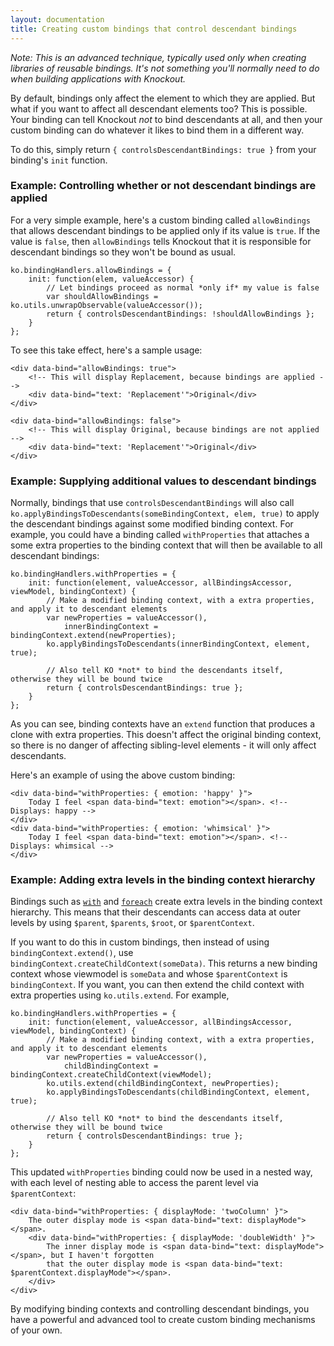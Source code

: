 ```yaml
---
layout: documentation
title: Creating custom bindings that control descendant bindings
---
```


*Note: This is an advanced technique, typically used only when creating libraries of reusable bindings. It's not something you'll normally need to do when building applications with Knockout.*

By default, bindings only affect the element to which they are applied. But what if you want to affect all descendant elements too? This is possible. Your binding can tell Knockout *not* to bind descendants at all, and then your custom binding can do whatever it likes to bind them in a different way.

To do this, simply return `{ controlsDescendantBindings: true }` from your binding's `init` function.

### Example: Controlling whether or not descendant bindings are applied

For a very simple example, here's a custom binding called `allowBindings` that allows descendant bindings to be applied only if its value is `true`. If the value is `false`, then `allowBindings` tells Knockout that it is responsible for descendant bindings so they won't be bound as usual.

    ko.bindingHandlers.allowBindings = {
        init: function(elem, valueAccessor) {
            // Let bindings proceed as normal *only if* my value is false
            var shouldAllowBindings = ko.utils.unwrapObservable(valueAccessor());
            return { controlsDescendantBindings: !shouldAllowBindings };
        }
    };

To see this take effect, here's a sample usage:

    <div data-bind="allowBindings: true">
        <!-- This will display Replacement, because bindings are applied -->
        <div data-bind="text: 'Replacement'">Original</div>
    </div>

    <div data-bind="allowBindings: false">
        <!-- This will display Original, because bindings are not applied -->
        <div data-bind="text: 'Replacement'">Original</div>
    </div>

### Example: Supplying additional values to descendant bindings

Normally, bindings that use `controlsDescendantBindings` will also call `ko.applyBindingsToDescendants(someBindingContext, elem, true)` to apply the descendant bindings against some modified binding context. For example, you could have a binding called `withProperties` that attaches a some extra properties to the binding context that will then be available to all descendant bindings:

    ko.bindingHandlers.withProperties = {
        init: function(element, valueAccessor, allBindingsAccessor, viewModel, bindingContext) {
            // Make a modified binding context, with a extra properties, and apply it to descendant elements
            var newProperties = valueAccessor(),
                innerBindingContext = bindingContext.extend(newProperties);
            ko.applyBindingsToDescendants(innerBindingContext, element, true);

            // Also tell KO *not* to bind the descendants itself, otherwise they will be bound twice
            return { controlsDescendantBindings: true };
        }
    };

As you can see, binding contexts have an `extend` function that produces a clone with extra properties. This doesn't affect the original binding context, so there is no danger of affecting sibling-level elements - it will only affect descendants.

Here's an example of using the above custom binding:

    <div data-bind="withProperties: { emotion: 'happy' }">
        Today I feel <span data-bind="text: emotion"></span>. <!-- Displays: happy -->
    </div>
    <div data-bind="withProperties: { emotion: 'whimsical' }">
        Today I feel <span data-bind="text: emotion"></span>. <!-- Displays: whimsical -->
    </div>

### Example: Adding extra levels in the binding context hierarchy

Bindings such as [`with`](with-binding.html) and [`foreach`](foreach-binding.html) create extra levels in the binding context hierarchy. This means that their descendants can access data at outer levels by using `$parent`, `$parents`, `$root`, or `$parentContext`.

If you want to do this in custom bindings, then instead of using `bindingContext.extend()`, use `bindingContext.createChildContext(someData)`. This returns a new binding context whose viewmodel is `someData` and whose `$parentContext` is `bindingContext`. If you want, you can then extend the child context with extra properties using `ko.utils.extend`. For example,

    ko.bindingHandlers.withProperties = {
        init: function(element, valueAccessor, allBindingsAccessor, viewModel, bindingContext) {
            // Make a modified binding context, with a extra properties, and apply it to descendant elements
            var newProperties = valueAccessor(),
                childBindingContext = bindingContext.createChildContext(viewModel);
            ko.utils.extend(childBindingContext, newProperties);
            ko.applyBindingsToDescendants(childBindingContext, element, true);

            // Also tell KO *not* to bind the descendants itself, otherwise they will be bound twice
            return { controlsDescendantBindings: true };
        }
    };

This updated `withProperties` binding could now be used in a nested way, with each level of nesting able to access the parent level via `$parentContext`:

    <div data-bind="withProperties: { displayMode: 'twoColumn' }">
        The outer display mode is <span data-bind="text: displayMode"></span>.
        <div data-bind="withProperties: { displayMode: 'doubleWidth' }">
            The inner display mode is <span data-bind="text: displayMode"></span>, but I haven't forgotten
            that the outer display mode is <span data-bind="text: $parentContext.displayMode"></span>.
        </div>
    </div>

By modifying binding contexts and controlling descendant bindings, you have a powerful and advanced tool to create custom binding mechanisms of your own.